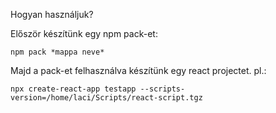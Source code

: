 Hogyan használjuk?

Először készítünk egy npm pack-et:
```
npm pack *mappa neve*
```
Majd a pack-et felhasználva készítünk egy react projectet. pl.:
```
npx create-react-app testapp --scripts-version=/home/laci/Scripts/react-script.tgz
```
